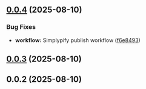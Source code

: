 

## [0.0.4](https://github.com/simplypixi/bugbug-mcp-server/compare/v0.0.3...v0.0.4) (2025-08-10)


### Bug Fixes

* **workflow:** Simplypify publish workflow ([f6e8493](https://github.com/simplypixi/bugbug-mcp-server/commit/f6e8493ff35e65464874a4f14dbcea807790a9a6))

## [0.0.3](https://github.com/simplypixi/bugbug-mcp-server/compare/v0.0.2...v0.0.3) (2025-08-10)

## 0.0.2 (2025-08-10)
